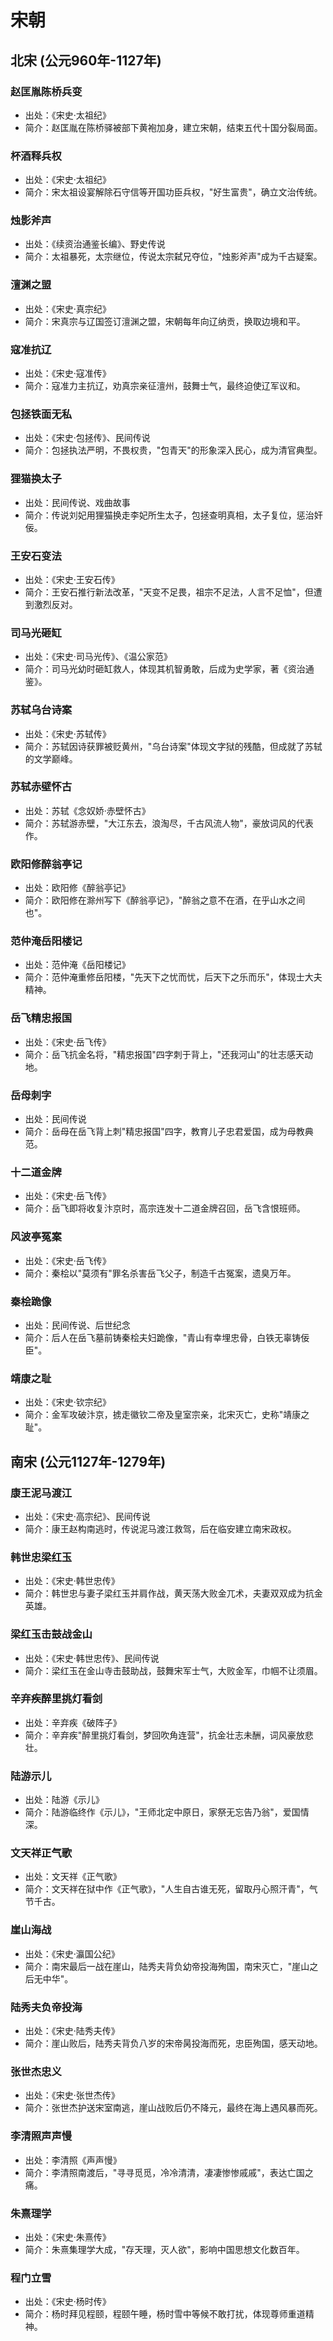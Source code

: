 # 宋朝

## 北宋 (公元960年-1127年)

### 赵匡胤陈桥兵变
- 出处：《宋史·太祖纪》
- 简介：赵匡胤在陈桥驿被部下黄袍加身，建立宋朝，结束五代十国分裂局面。

### 杯酒释兵权
- 出处：《宋史·太祖纪》
- 简介：宋太祖设宴解除石守信等开国功臣兵权，"好生富贵"，确立文治传统。

### 烛影斧声
- 出处：《续资治通鉴长编》、野史传说
- 简介：太祖暴死，太宗继位，传说太宗弑兄夺位，"烛影斧声"成为千古疑案。

### 澶渊之盟
- 出处：《宋史·真宗纪》
- 简介：宋真宗与辽国签订澶渊之盟，宋朝每年向辽纳贡，换取边境和平。

### 寇准抗辽
- 出处：《宋史·寇准传》
- 简介：寇准力主抗辽，劝真宗亲征澶州，鼓舞士气，最终迫使辽军议和。

### 包拯铁面无私
- 出处：《宋史·包拯传》、民间传说
- 简介：包拯执法严明，不畏权贵，"包青天"的形象深入民心，成为清官典型。

### 狸猫换太子
- 出处：民间传说、戏曲故事
- 简介：传说刘妃用狸猫换走李妃所生太子，包拯查明真相，太子复位，惩治奸佞。

### 王安石变法
- 出处：《宋史·王安石传》
- 简介：王安石推行新法改革，"天变不足畏，祖宗不足法，人言不足恤"，但遭到激烈反对。

### 司马光砸缸
- 出处：《宋史·司马光传》、《温公家范》
- 简介：司马光幼时砸缸救人，体现其机智勇敢，后成为史学家，著《资治通鉴》。

### 苏轼乌台诗案
- 出处：《宋史·苏轼传》
- 简介：苏轼因诗获罪被贬黄州，"乌台诗案"体现文字狱的残酷，但成就了苏轼的文学巅峰。

### 苏轼赤壁怀古
- 出处：苏轼《念奴娇·赤壁怀古》
- 简介：苏轼游赤壁，"大江东去，浪淘尽，千古风流人物"，豪放词风的代表作。

### 欧阳修醉翁亭记
- 出处：欧阳修《醉翁亭记》
- 简介：欧阳修在滁州写下《醉翁亭记》，"醉翁之意不在酒，在乎山水之间也"。

### 范仲淹岳阳楼记
- 出处：范仲淹《岳阳楼记》
- 简介：范仲淹重修岳阳楼，"先天下之忧而忧，后天下之乐而乐"，体现士大夫精神。

### 岳飞精忠报国
- 出处：《宋史·岳飞传》
- 简介：岳飞抗金名将，"精忠报国"四字刺于背上，"还我河山"的壮志感天动地。

### 岳母刺字
- 出处：民间传说
- 简介：岳母在岳飞背上刺"精忠报国"四字，教育儿子忠君爱国，成为母教典范。

### 十二道金牌
- 出处：《宋史·岳飞传》
- 简介：岳飞即将收复汴京时，高宗连发十二道金牌召回，岳飞含恨班师。

### 风波亭冤案
- 出处：《宋史·岳飞传》
- 简介：秦桧以"莫须有"罪名杀害岳飞父子，制造千古冤案，遗臭万年。

### 秦桧跪像
- 出处：民间传说、后世纪念
- 简介：后人在岳飞墓前铸秦桧夫妇跪像，"青山有幸埋忠骨，白铁无辜铸佞臣"。

### 靖康之耻
- 出处：《宋史·钦宗纪》
- 简介：金军攻破汴京，掳走徽钦二帝及皇室宗亲，北宋灭亡，史称"靖康之耻"。

## 南宋 (公元1127年-1279年)

### 康王泥马渡江
- 出处：《宋史·高宗纪》、民间传说
- 简介：康王赵构南逃时，传说泥马渡江救驾，后在临安建立南宋政权。

### 韩世忠梁红玉
- 出处：《宋史·韩世忠传》
- 简介：韩世忠与妻子梁红玉并肩作战，黄天荡大败金兀术，夫妻双双成为抗金英雄。

### 梁红玉击鼓战金山
- 出处：《宋史·韩世忠传》、民间传说
- 简介：梁红玉在金山寺击鼓助战，鼓舞宋军士气，大败金军，巾帼不让须眉。

### 辛弃疾醉里挑灯看剑
- 出处：辛弃疾《破阵子》
- 简介：辛弃疾"醉里挑灯看剑，梦回吹角连营"，抗金壮志未酬，词风豪放悲壮。

### 陆游示儿
- 出处：陆游《示儿》
- 简介：陆游临终作《示儿》，"王师北定中原日，家祭无忘告乃翁"，爱国情深。

### 文天祥正气歌
- 出处：文天祥《正气歌》
- 简介：文天祥在狱中作《正气歌》，"人生自古谁无死，留取丹心照汗青"，气节千古。

### 崖山海战
- 出处：《宋史·瀛国公纪》
- 简介：南宋最后一战在崖山，陆秀夫背负幼帝投海殉国，南宋灭亡，"崖山之后无中华"。

### 陆秀夫负帝投海
- 出处：《宋史·陆秀夫传》
- 简介：崖山败后，陆秀夫背负八岁的宋帝昺投海而死，忠臣殉国，感天动地。

### 张世杰忠义
- 出处：《宋史·张世杰传》
- 简介：张世杰护送宋室南逃，崖山战败后仍不降元，最终在海上遇风暴而死。

### 李清照声声慢
- 出处：李清照《声声慢》
- 简介：李清照南渡后，"寻寻觅觅，冷冷清清，凄凄惨惨戚戚"，表达亡国之痛。

### 朱熹理学
- 出处：《宋史·朱熹传》
- 简介：朱熹集理学大成，"存天理，灭人欲"，影响中国思想文化数百年。

### 程门立雪
- 出处：《宋史·杨时传》
- 简介：杨时拜见程颐，程颐午睡，杨时雪中等候不敢打扰，体现尊师重道精神。